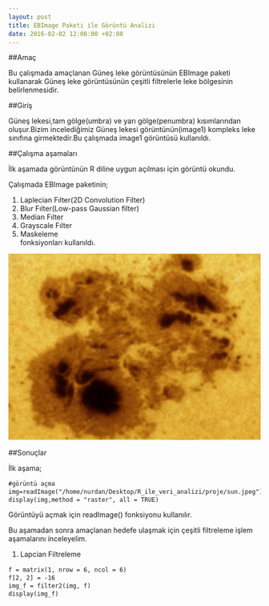 ```yaml
---
layout: post
title: EBImage Paketi ile Görüntü Analizi
date: 2016-02-02 12:00:00 +02:00
---
```


##Amaç

Bu çalışmada amaçlanan Güneş leke görüntüsünün EBImage paketi kullanarak Güneş leke görüntüsünün çeşitli filtrelerle leke bölgesinin belirlenmesidir.

##Giriş

Güneş lekesi,tam gölge(umbra) ve yarı gölge(penumbra) kısımlarından oluşur.Bizim incelediğimiz Güneş lekesi görüntünün(image1) kompleks leke sınıfına girmektedir.Bu çalışmada image1 görüntüsü kullanıldı.

##Çalışma aşamaları

İlk aşamada görüntünün R diline uygun açılması için görüntü okundu.

Çalışmada EBImage paketinin;  
1.  Laplecian Fılter(2D Convolution Filter)  
2.  Blur Fılter(Low-pass Gaussian filter)  
3.  Median Fılter  
4.  Grayscale Fılter  
5.  Maskeleme  
fonksiyonları kullanıldı.

![gorsel](gorseller/gblur.png)

##Sonuçlar

İlk aşama;

```{r}
#görüntü açma
img=readImage("/home/nurdan/Desktop/R_ile_veri_analizi/proje/sun.jpeg")
display(img,method = "raster", all = TRUE)
```
Görüntüyü açmak için readImage() fonksiyonu kullanılır.

Bu aşamadan sonra amaçlanan hedefe ulaşmak için çeşitli filtreleme işlem aşamalarını inceleyelim.

1. Lapcian Filtreleme

```{r}
f = matrix(1, nrow = 6, ncol = 6)
f[2, 2] = -16
img_f = filter2(img, f)
display(img_f)
```
